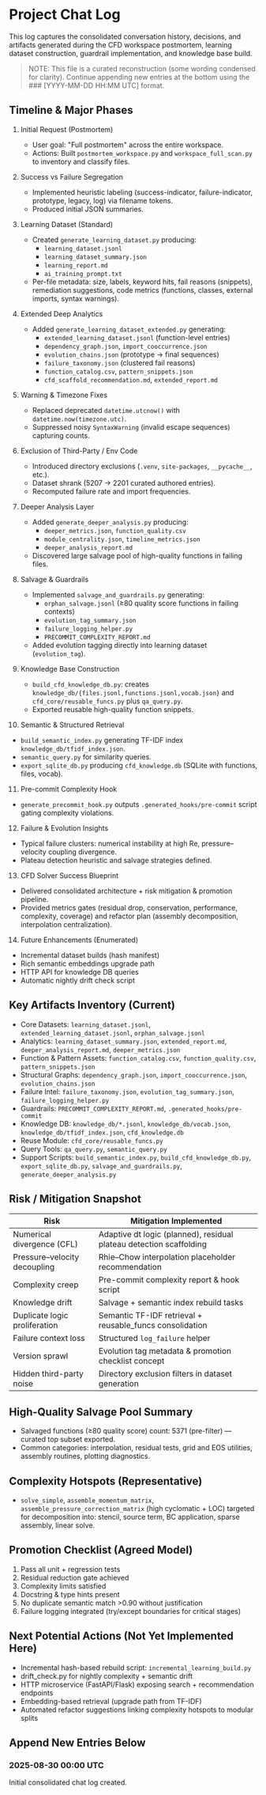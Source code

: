 # Project Chat Log

This log captures the consolidated conversation history, decisions, and artifacts generated during the CFD workspace postmortem, learning dataset construction, guardrail implementation, and knowledge base build.

> NOTE: This file is a curated reconstruction (some wording condensed for clarity). Continue appending new entries at the bottom using the ### [YYYY-MM-DD HH:MM UTC] format.

## Timeline & Major Phases

1. Initial Request (Postmortem)
   - User goal: "Full postmortem" across the entire workspace.
   - Actions: Built `postmortem_workspace.py` and `workspace_full_scan.py` to inventory and classify files.

2. Success vs Failure Segregation
   - Implemented heuristic labeling (success-indicator, failure-indicator, prototype, legacy, log) via filename tokens.
   - Produced initial JSON summaries.

3. Learning Dataset (Standard)
   - Created `generate_learning_dataset.py` producing:
     - `learning_dataset.jsonl`
     - `learning_dataset_summary.json`
     - `learning_report.md`
     - `ai_training_prompt.txt`
   - Per-file metadata: size, labels, keyword hits, fail reasons (snippets), remediation suggestions, code metrics (functions, classes, external imports, syntax warnings).

4. Extended Deep Analytics
   - Added `generate_learning_dataset_extended.py` generating:
     - `extended_learning_dataset.jsonl` (function-level entries)
     - `dependency_graph.json`, `import_cooccurrence.json`
     - `evolution_chains.json` (prototype → final sequences)
     - `failure_taxonomy.json` (clustered fail reasons)
     - `function_catalog.csv`, `pattern_snippets.json`
     - `cfd_scaffold_recommendation.md`, `extended_report.md`

5. Warning & Timezone Fixes
   - Replaced deprecated `datetime.utcnow()` with `datetime.now(timezone.utc)`.
   - Suppressed noisy `SyntaxWarning` (invalid escape sequences) capturing counts.

6. Exclusion of Third-Party / Env Code
   - Introduced directory exclusions (`.venv`, `site-packages`, `__pycache__`, etc.).
   - Dataset shrank (5207 → 2201 curated authored entries).
   - Recomputed failure rate and import frequencies.

7. Deeper Analysis Layer
   - Added `generate_deeper_analysis.py` producing:
     - `deeper_metrics.json`, `function_quality.csv`
     - `module_centrality.json`, `timeline_metrics.json`
     - `deeper_analysis_report.md`
   - Discovered large salvage pool of high-quality functions in failing files.

8. Salvage & Guardrails
   - Implemented `salvage_and_guardrails.py` generating:
     - `orphan_salvage.jsonl` (≥80 quality score functions in failing contexts)
     - `evolution_tag_summary.json`
     - `failure_logging_helper.py`
     - `PRECOMMIT_COMPLEXITY_REPORT.md`
   - Added evolution tagging directly into learning dataset (`evolution_tag`).

9. Knowledge Base Construction
   - `build_cfd_knowledge_db.py`: creates `knowledge_db/{files.jsonl,functions.jsonl,vocab.json}` and `cfd_core/reusable_funcs.py` plus `qa_query.py`.
   - Exported reusable high-quality function snippets.

10. Semantic & Structured Retrieval
   - `build_semantic_index.py` generating TF-IDF index `knowledge_db/tfidf_index.json`.
   - `semantic_query.py` for similarity queries.
   - `export_sqlite_db.py` producing `cfd_knowledge.db` (SQLite with functions, files, vocab).

11. Pre-commit Complexity Hook
   - `generate_precommit_hook.py` outputs `.generated_hooks/pre-commit` script gating complexity violations.

12. Failure & Evolution Insights
   - Typical failure clusters: numerical instability at high Re, pressure–velocity coupling divergence.
   - Plateau detection heuristic and salvage strategies defined.

13. CFD Solver Success Blueprint
   - Delivered consolidated architecture + risk mitigation & promotion pipeline.
   - Provided metrics gates (residual drop, conservation, performance, complexity, coverage) and refactor plan (assembly decomposition, interpolation centralization).

14. Future Enhancements (Enumerated)
   - Incremental dataset builds (hash manifest)
   - Rich semantic embeddings upgrade path
   - HTTP API for knowledge DB queries
   - Automatic nightly drift check script

## Key Artifacts Inventory (Current)
- Core Datasets: `learning_dataset.jsonl`, `extended_learning_dataset.jsonl`, `orphan_salvage.jsonl`
- Analytics: `learning_dataset_summary.json`, `extended_report.md`, `deeper_analysis_report.md`, `deeper_metrics.json`
- Function & Pattern Assets: `function_catalog.csv`, `function_quality.csv`, `pattern_snippets.json`
- Structural Graphs: `dependency_graph.json`, `import_cooccurrence.json`, `evolution_chains.json`
- Failure Intel: `failure_taxonomy.json`, `evolution_tag_summary.json`, `failure_logging_helper.py`
- Guardrails: `PRECOMMIT_COMPLEXITY_REPORT.md`, `.generated_hooks/pre-commit`
- Knowledge DB: `knowledge_db/*.jsonl`, `knowledge_db/vocab.json`, `knowledge_db/tfidf_index.json`, `cfd_knowledge.db`
- Reuse Module: `cfd_core/reusable_funcs.py`
- Query Tools: `qa_query.py`, `semantic_query.py`
- Support Scripts: `build_semantic_index.py`, `build_cfd_knowledge_db.py`, `export_sqlite_db.py`, `salvage_and_guardrails.py`, `generate_deeper_analysis.py`

## Risk / Mitigation Snapshot
| Risk | Mitigation Implemented |
| ---- | ---------------------- |
| Numerical divergence (CFL) | Adaptive dt logic (planned), residual plateau detection scaffolding |
| Pressure–velocity decoupling | Rhie–Chow interpolation placeholder recommendation |
| Complexity creep | Pre-commit complexity report & hook script |
| Knowledge drift | Salvage + semantic index rebuild tasks |
| Duplicate logic proliferation | Semantic TF-IDF retrieval + reusable_funcs consolidation |
| Failure context loss | Structured `log_failure` helper |
| Version sprawl | Evolution tag metadata & promotion checklist concept |
| Hidden third-party noise | Directory exclusion filters in dataset generation |

## High-Quality Salvage Pool Summary
- Salvaged functions (≥80 quality score) count: 5371 (pre-filter) — curated top subset exported.
- Common categories: interpolation, residual tests, grid and EOS utilities, assembly routines, plotting diagnostics.

## Complexity Hotspots (Representative)
- `solve_simple`, `assemble_momentum_matrix`, `assemble_pressure_correction_matrix` (high cyclomatic + LOC) targeted for decomposition into: stencil, source term, BC application, sparse assembly, linear solve.

## Promotion Checklist (Agreed Model)
1. Pass all unit + regression tests
2. Residual reduction gate achieved
3. Complexity limits satisfied
4. Docstring & type hints present
5. No duplicate semantic match >0.90 without justification
6. Failure logging integrated (try/except boundaries for critical stages)

## Next Potential Actions (Not Yet Implemented Here)
- Incremental hash-based rebuild script: `incremental_learning_build.py`
- drift_check.py for nightly complexity + semantic drift
- HTTP microservice (FastAPI/Flask) exposing search + recommendation endpoints
- Embedding-based retrieval (upgrade path from TF-IDF)
- Automated refactor suggestions linking complexity hotspots to modular splits

## Append New Entries Below

### 2025-08-30 00:00 UTC
Initial consolidated chat log created.

